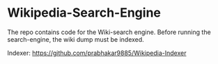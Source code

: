 # Wikipedia-Search-Engine
The repo contains code for the Wiki-search engine. Before running the search-engine, the wiki dump must be indexed.

Indexer: https://github.com/prabhakar9885/Wikipedia-Indexer
